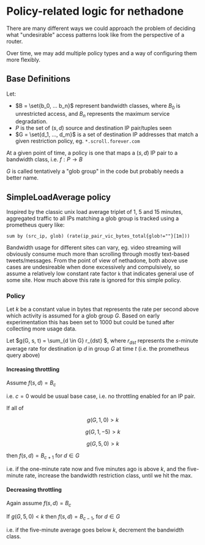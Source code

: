 # Policy-related logic for nethadone

There are many different ways we could approach the problem of deciding what
"undesirable" access patterns look like from the perspective of a router. 

Over time, we may add multiple policy types and a way of configuring them more flexibly. 

## Base Definitions

Let:

-  $B = \set{b_0, ... b_n}$ represent bandwidth classes, where $B_0$ is
unrestricted access, and $B_n$ represents the maximum service 
degradation.
- $P$ is the set of $(s, d)$ source and destination IP pair/tuples seen
- $G = \set{d_1, ..., d_m}$ is a set of destination IP addresses
that match a given restriction policy, eg. `*.scroll.forever.com` 

At a given point of time, a policy is one that maps a $(s,d)$ IP pair 
to a bandwidth class, i.e. $f: P \to B$

$G$ is called tentatively a "glob group" in the code but probably needs a better name.

## SimpleLoadAverage policy

Inspired by the classic unix load average triplet of 1, 5 and 15 minutes, 
aggregated traffic to all IPs matching a glob group is tracked using a 
prometheus query like:

```
sum by (src_ip, glob) (rate(ip_pair_vic_bytes_total{glob!=""}[1m]))
```

Bandwidth usage for different sites can vary, eg. video streaming will obviously consume much more than scrolling through
mostly text-based tweets/messages. From the point of view of nethadone,
both above use cases are undesireable when done excessively and 
compulsively, so assume a relatively low constant rate factor `k` that
indicates general use of some site. How much above this rate is ignored
for this simple policy.


### Policy

Let $k$ be a constant value in bytes that represents the rate per second
above which activity is assumed for a glob group $G$. Based on early experimentation this has been set to 1000 but could be tuned after collecting more usage data.

Let $g(G, s, t) = \sum_{d \in G} r_{dst} $, where $r_{dst}$ represents
the $s$-minute average rate for destination ip $d$ in group $G$ at time $t$ (i.e. the prometheus query above)

#### Increasing throttling

Assume $f(s,d) = B_c$

i.e. $c=0$ would be usual base case, i.e. no throttling enabled for an IP pair.

If all of

$$ g(G, 1, 0) > k $$
   
$$ g(G, 1, -5) > k $$
    
$$ g(G, 5, 0) > k $$

then $f(s,d) = B_{c+1}$ for $d \in G$

i.e. if the one-minute rate now and five minutes ago is above $k$, and the five-minute rate, increase the bandwidth restriction class, until we hit the max.


#### Decreasing throttling

Again assume $f(s,d) = B_c$

If $g(G, 5, 0) < k$ then $f(s,d) = B_{c-1}$, for $d \in G$

i.e. if the five-minute average goes below $k$, decrement the bandwidth class. 


